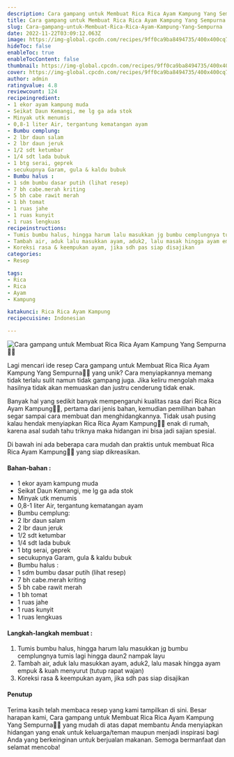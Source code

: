 ```yaml
---
description: Cara gampang untuk Membuat Rica Rica Ayam Kampung Yang Sempurna"
title: Cara gampang untuk Membuat Rica Rica Ayam Kampung Yang Sempurna
slug: Cara-gampang-untuk-Membuat-Rica-Rica-Ayam-Kampung-Yang-Sempurna
date: 2022-11-22T03:09:12.063Z
image: https://img-global.cpcdn.com/recipes/9ff0ca9ba8494735/400x400cq70/photo.jpg
hideToc: false
enableToc: true
enableTocContent: false
thumbnail: https://img-global.cpcdn.com/recipes/9ff0ca9ba8494735/400x400cq70/photo.jpg
cover: https://img-global.cpcdn.com/recipes/9ff0ca9ba8494735/400x400cq70/photo.jpg
author: admin
ratingvalue: 4.8
reviewcount: 124
recipeingredient:
- 1 ekor ayam kampung muda
- Seikat Daun Kemangi, me lg ga ada stok
- Minyak utk menumis
- 0,8-1 liter Air, tergantung kematangan ayam
- Bumbu cemplung:
- 2 lbr daun salam
- 2 lbr daun jeruk
- 1/2 sdt ketumbar
- 1/4 sdt lada bubuk
- 1 btg serai, geprek
- secukupnya Garam, gula & kaldu bubuk
- Bumbu halus :
- 1 sdm bumbu dasar putih (lihat resep)
- 7 bh cabe.merah kriting
- 5 bh cabe rawit merah
- 1 bh tomat
- 1 ruas jahe
- 1 ruas kunyit
- 1 ruas lengkuas
recipeinstructions:
- Tumis bumbu halus, hingga harum lalu masukkan jg bumbu cemplungnya tumis lagi hingga daun2 nampak layu
- Tambah air, aduk lalu masukkan ayam, aduk2, lalu masak hingga ayam empuk & kuah menyurut (tutup rapat wajan)
- Koreksi rasa & keempukan ayam, jika sdh pas siap disajikan
categories:
- Resep

tags:
- Rica
- Rica
- Ayam
- Kampung

katakunci: Rica Rica Ayam Kampung
recipecuisine: Indonesian

---
```


![Cara gampang untuk Membuat Rica Rica Ayam Kampung Yang Sempurna👩‍🍳](https://img-global.cpcdn.com/recipes/9ff0ca9ba8494735/400x400cq70/photo.jpg)

Lagi mencari ide resep Cara gampang untuk Membuat Rica Rica Ayam Kampung Yang Sempurna👩‍🍳 yang unik? Cara menyiapkannya memang tidak terlalu sulit namun tidak gampang juga. Jika keliru mengolah maka hasilnya tidak akan memuaskan dan justru cenderung tidak enak.

Banyak hal yang sedikit banyak mempengaruhi kualitas rasa dari Rica Rica Ayam Kampung👩‍🍳, pertama dari jenis bahan, kemudian pemilihan bahan segar sampai cara membuat dan menghidangkannya. Tidak usah pusing kalau hendak menyiapkan Rica Rica Ayam Kampung👩‍🍳 enak di rumah, karena asal sudah tahu triknya maka hidangan ini bisa jadi sajian spesial.

Di bawah ini ada beberapa cara mudah dan praktis untuk membuat Rica Rica Ayam Kampung👩‍🍳 yang siap dikreasikan.

<!--inarticleads1-->

#### Bahan-bahan :

- 1 ekor ayam kampung muda
- Seikat Daun Kemangi, me lg ga ada stok
- Minyak utk menumis
- 0,8-1 liter Air, tergantung kematangan ayam
- Bumbu cemplung:
- 2 lbr daun salam
- 2 lbr daun jeruk
- 1/2 sdt ketumbar
- 1/4 sdt lada bubuk
- 1 btg serai, geprek
- secukupnya Garam, gula & kaldu bubuk
- Bumbu halus :
- 1 sdm bumbu dasar putih (lihat resep)
- 7 bh cabe.merah kriting
- 5 bh cabe rawit merah
- 1 bh tomat
- 1 ruas jahe
- 1 ruas kunyit
- 1 ruas lengkuas

<!--inarticleads2-->

#### Langkah-langkah membuat :

1. Tumis bumbu halus, hingga harum lalu masukkan jg bumbu cemplungnya tumis lagi hingga daun2 nampak layu
1. Tambah air, aduk lalu masukkan ayam, aduk2, lalu masak hingga ayam empuk & kuah menyurut (tutup rapat wajan)
1. Koreksi rasa & keempukan ayam, jika sdh pas siap disajikan

#### Penutup

Terima kasih telah membaca resep yang kami tampilkan di sini. Besar harapan kami, Cara gampang untuk Membuat Rica Rica Ayam Kampung Yang Sempurna👩‍🍳 yang mudah di atas dapat membantu Anda menyiapkan hidangan yang enak untuk keluarga/teman maupun menjadi inspirasi bagi Anda yang berkeinginan untuk berjualan makanan. Semoga bermanfaat dan selamat mencoba!